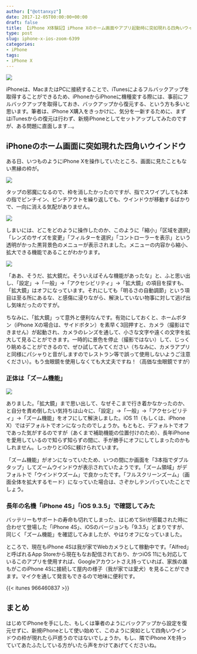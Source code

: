 ```yaml
---
author: ["@ottanxyz"]
date: 2017-12-05T00:00:00+00:00
draft: false
title: 【iPhone X体験記】iPhone Xのホーム画面やアプリ起動時に突如現れる四角いウインドウの正体は？！
type: post
slug: iphone-x-ios-zoom-6399
categories:
- iPhone
tags:
- iPhone X
---
```


![](/uploads/2017/12/171205-5a269afb55a5f.jpg)

iPhoneは、MacまたはPCに接続することで、iTunesによるフルバックアップを取得することができるため、iPhoneからiPhoneに機種変する際には、事前にフルバックアップを取得しておき、バックアップから復元する、という方も多いと思います。筆者は、iPhone X購入をきっかけに、気分を一新するために、まずはiTunesからの復元は行わず、新規iPhoneとしてセットアップしてみたのですが、ある問題に直面します…。

## iPhoneのホーム画面に突如現れた四角いウインドウ

ある日、いつものようにiPhone Xを操作していたところ、画面に見たこともない黒縁の枠が。

![](/uploads/2017/12/171205-5a269b03ad134.jpeg)

タップの邪魔になるので、枠を消したかったのですが、指でスワイプしても2本の指でピンチイン、ピンチアウトを繰り返しても、ウインドウが移動するばかりで、一向に消える気配がありません。

![](/uploads/2017/12/171205-5a269b0a29fdf.jpeg)

しまいには、どこをどのように操作したのか、このように「縮小」「区域を選択」「レンズのサイズを変更」「フィルターを選択」「コントローラーを表示」という透明がかった黒背景色のメニューが表示されました。メニューの内容から縮小、拡大できる機能であることがわかります。

![](/uploads/2017/12/171205-5a269c7a3a838.jpeg)

「ああ、そうだ、拡大鏡だ。そういえばそんな機能があったな」と、ふと思い出し、「設定」→「一般」→「アクセシビリティ」→「拡大鏡」の項目を探すも、「拡大鏡」はオフになっています。それにしても「明るさの自動調節」という項目は至る所にあるな、と感傷に浸りながら、解決していない物事に対して逃げ出し気味だったのですが。

ちなみに、「拡大鏡」って意外と便利なんです。有効にしておくと、ホームボタン（iPhone Xの場合は、サイドボタン）を素早く3回押すと、カメラ（撮影はできません）が起動され、カメラのレンズを通して、小さな文字や遠くの文字を拡大して見ることができます。一時的に景色を停止（撮影ではない）して、じっくり眺めることができるので、ぜひ試してみてください（ちなみに、カメラアプリと同様にパシャりと音がしますのでレストラン等で誤って使用しないようご注意ください）。もう虫眼鏡を使用しなくても大丈夫ですね！（高価な虫眼鏡ですが）

### 正体は「ズーム機能」

![](/uploads/2017/12/171205-5a269b10449ef.jpeg)

ありました。「拡大鏡」まで思い出して、なぜそこまで行き着かなかったのか、と自分を責め倒したい気持ちは山々に、「設定」→「一般」→「アクセシビリティ」→「ズーム機能」をオフにして解決しました。iOS 11（もしくは、iPhone X）ではデフォルトでオンになったのでしょうか。もともと、デフォルトでオフであった気がするのですが（あくまで補助機能の位置付けのため）、長年iPhoneを愛用しているので知らず知らずの間に、手が勝手にオフにしてしまったのかもしれません。しっかりとiOSに躾けられています。

「ズーム機能」がオンになっていたため、いつの間にか画面を「3本指でダブルタップ」してズームウインドウが表示されていたようです。「ズーム領域」がデフォルトで「ウインドウズーム」で良かったです。「フルスクリーンズーム」（画面全体を拡大するモード）になっていた場合は、さぞかしテンパっていたことでしょう。

### 長年の名機「iPhone 4S」「iOS 9.3.5」で確認してみた

バッテリーもサポートの寿命も切れてしまった、はじめてSiriが搭載された時に合わせて登場した「iPhone 4S」、iOSのバージョンも「9.3.5」どまりですが、同じく「ズーム機能」を確認してみましたが、やはりオフになっていました。

ところで、現在もiPhone 4Sは我が家でWebカメラとして稼動中です。「Alfred」と呼ばれるApp Storeから現在もなお配信されており、かつiOS 11にも対応しているこのアプリを使用すれば、Googleアカウントさえ持っていれば、家族の誰もがこのiPhone 4Sに接続して屋内の様子（我が家では愛犬）を見ることができます。マイクを通して発言もできるので地味に便利です。

{{< itunes 966460837 >}}

## まとめ

はじめてiPhoneを手にした、もしくは筆者のようにバックアップから設定を復元せずに、新規iPhoneとして使い始めて、このように突如として四角いウインドウの枠が現れたら戸惑うのではないでしょうか。もし、隣でiPhone Xを持っていてあたふたしている方がいたら声をかけてあげてくださいね。
